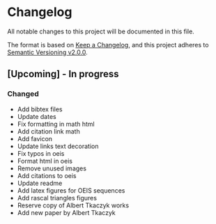 # Changelog

All notable changes to this project will be documented in this file.

The format is based on [Keep a Changelog](https://keepachangelog.com/en/1.0.0/),
and this project adheres to [Semantic Versioning v2.0.0](https://semver.org/spec/v2.0.0.html).

## [Upcoming] - In progress

### Changed

- Add bibtex files
- Update dates
- Fix formatting in math html
- Add citation link math
- Add favicon
- Update links text decoration
- Fix typos in oeis
- Format html in oeis
- Remove unused images
- Add citations to oeis
- Update readme
- Add latex figures for OEIS sequences
- Add rascal triangles figures
- Reserve copy of Albert Tkaczyk works
- Add new paper by Albert Tkaczyk
